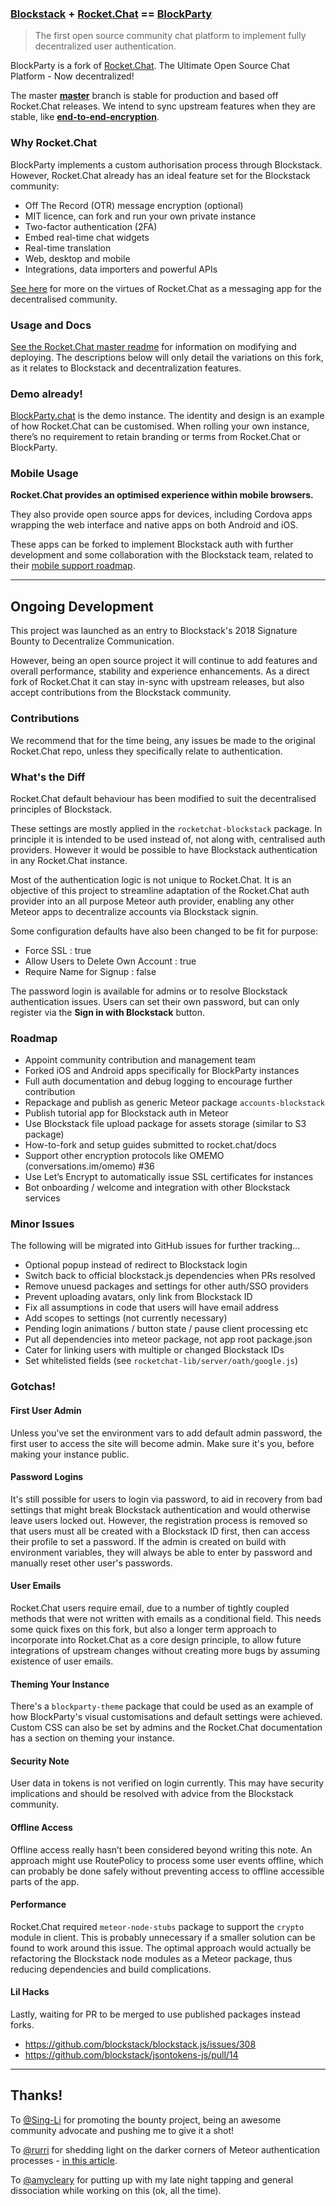 [bs]:https://blockstack.org
[rc]:https://rocket.chat
[bp]:https://amazebot.github.io/BlockParty
[e2e]:https://github.com/Amazebot/BlockParty/tree/feature/end-to-end-encryption
[master]:https://github.com/Amazebot/BlockParty/tree/master
[readme]:https://github.com/RocketChat/Rocket.Chat/blob/master/README.md
[android]:https://play.google.com/store/apps/details?id=com.konecty.rocket.chat
[apple]:https://itunes.apple.com/us/app/rocket-chat/id1028869439?mt=8

### [Blockstack][bs] + [Rocket.Chat][rc] == [BlockParty][bp]

> The first open source community chat platform to implement fully decentralized
> user authentication.

BlockParty is a fork of [Rocket.Chat](https://rocket.chat).
The Ultimate Open Source Chat Platform - Now decentralized!

The master [**master**][master] branch is stable for production and based off
Rocket.Chat releases. We intend to sync upstream features when they are stable,
like [**end-to-end-encryption**][e2e].

### Why Rocket.Chat

BlockParty implements a custom authorisation process through Blockstack.
However, Rocket.Chat already has an ideal feature set for the Blockstack
community:

- Off The Record (OTR) message encryption (optional)
- MIT licence, can fork and run your own private instance
- Two-factor authentication (2FA)
- Embed real-time chat widgets
- Real-time translation
- Web, desktop and mobile
- Integrations, data importers and powerful APIs

[See here](https://github.com/aragon/governance/issues/7) for more on the
virtues of Rocket.Chat as a messaging app for the decentralised community.

### Usage and Docs

[See the Rocket.Chat master readme][readme] for information on modifying and
deploying. The descriptions below will only detail the variations on this fork,
as it relates to Blockstack and decentralization features.

### Demo already!

[BlockParty.chat](blockparty.chat) is the demo instance. The identity and design
is an example of how Rocket.Chat can be customised. When rolling your own
instance, there’s no requirement to retain branding or terms from Rocket.Chat
or BlockParty.

### Mobile Usage

**Rocket.Chat provides an optimised experience within mobile browsers.**

They also provide open source apps for devices, including Cordova apps wrapping
the web interface and native apps on both Android and iOS.

These apps can be forked to implement Blockstack auth with further development
and some collaboration with the Blockstack team, related to their [mobile
support roadmap](https://forum.blockstack.org/t/blockstack-mobile-plans/3621/6).

___

## Ongoing Development

This project was launched as an entry to Blockstack's 2018 Signature Bounty
to Decentralize Communication.

However, being an open source project it will continue to add features and
overall performance, stability and experience enhancements. As a direct fork of
Rocket.Chat it can stay in-sync with upstream releases, but also accept
contributions from the Blockstack community.

### Contributions

We recommend that for the time being, any issues be made to the original
Rocket.Chat repo, unless they specifically relate to authentication.

### What's the Diff

Rocket.Chat default behaviour has been modified to suit the decentralised
principles of Blockstack.

These settings are mostly applied in the `rocketchat-blockstack` package. In
principle it is intended to be used instead of, not along with, centralised
auth providers. However it would be possible to have Blockstack authentication
in any Rocket.Chat instance.

Most of the authentication logic is not unique to Rocket.Chat. It is an
objective of this project to streamline adaptation of the Rocket.Chat auth
provider into an all purpose Meteor auth provider, enabling any other Meteor
apps to decentralize accounts via Blockstack signin.

Some configuration defaults have also been changed to be fit for purpose:

- Force SSL : true
- Allow Users to Delete Own Account : true
- Require Name for Signup : false

The password login is available for admins or to resolve Blockstack
authentication issues. Users can set their own password, but can only register
via the **Sign in with Blockstack** button.

### Roadmap

- Appoint community contribution and management team
- Forked iOS and Android apps specifically for BlockParty instances
- Full auth documentation and debug logging to encourage further contribution
- Repackage and publish as generic Meteor package `accounts-blockstack`
- Publish tutorial app for Blockstack auth in Meteor
- Use Blockstack file upload package for assets storage (similar to S3 package)
- How-to-fork and setup guides submitted to rocket.chat/docs
- Support other encryption protocols like OMEMO (conversations.im/omemo) #36
- Use Let’s Encrypt to automatically issue SSL certificates for instances
- Bot onboarding / welcome and integration with other Blockstack services

### Minor Issues

The following will be migrated into GitHub issues for further tracking...

- Optional popup instead of redirect to Blockstack login
- Switch back to official blockstack.js dependencies when PRs resolved
- Remove unuesd packages and settings for other auth/SSO providers
- Prevent uploading avatars, only link from Blockstack ID
- Fix all assumptions in code that users will have email address
- Add scopes to settings (not currently necessary)
- Pending login animations / button state / pause client processing etc
- Put all dependencies into meteor package, not app root package.json
- Cater for linking users with multiple or changed Blockstack IDs
- Set whitelisted fields (see `rocketchat-lib/server/oath/google.js`)

### Gotchas!

#### First User Admin

Unless you've set the environment vars to add default admin password, the first
user to access the site will become admin. Make sure it's you, before making
your instance public.

#### Password Logins

It's still possible for users to login via password, to aid in recovery from bad
settings that might break Blockstack authentication and would otherwise leave
users locked out. However, the registration process is removed so that users
must all be created with a Blockstack ID first, then can access their profile
to set a password. If the admin is created on build with environment variables,
they will always be able to enter by password and manually reset other user's
passwords.

#### User Emails

Rocket.Chat users require email, due to a number of tightly coupled methods
that were not written with emails as a conditional field. This needs some quick
fixes on this fork, but also a longer term approach to incorporate into
Rocket.Chat as a core design principle, to allow future integrations of upstream
changes without creating more bugs by assuming existence of user emails.

#### Theming Your Instance

There's a `blockparty-theme` package that could be used as an example of how
BlockParty's visual customisations and default settings were achieved. Custom
CSS can also be set by admins and the Rocket.Chat documentation has a section
on theming your instance.

#### Security Note

User data in tokens is not verified on login currently. This may have security
implications and should be resolved with advice from the Blockstack community.

#### Offline Access

Offline access really hasn’t been considered beyond writing this note. An
approach might use RoutePolicy to process some user events offline, which can
probably be done safely without preventing access to offline accessible parts
of the app.

#### Performance

Rocket.Chat required `meteor-node-stubs` package to support the `crypto` module
in client. This is probably unnecessary if a smaller solution can be found to
work around this issue. The optimal approach would actually be refactoring the
Blockstack node modules as a Meteor package, thus reducing dependencies and
build complications.

#### Lil Hacks

Lastly, waiting for PR to be merged to use published packages instead forks.
- https://github.com/blockstack/blockstack.js/issues/308
- https://github.com/blockstack/jsontokens-js/pull/14

___

## Thanks!

To [@Sing-Li](https://github.com/Sing-Li) for promoting the bounty project,
being an awesome community advocate and pushing me to give it a shot!

[article]:https://www.rurri.com/articles/Creating-a-custom-authentication-service-in-Meteor.html
To [@rurri](https://https://github.com/rurri) for shedding light on the darker
corners of Meteor authentication processes - [in this article][article].

To [@amycleary](https://github.com/amycleary) for putting up with my late night
tapping and general dissociation while working on this (ok, all the time).

